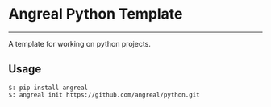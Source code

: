 # Angreal Python Template
---

A template for working on python projects. 

## Usage

```code
$: pip install angreal
$: angreal init https://github.com/angreal/python.git
```

